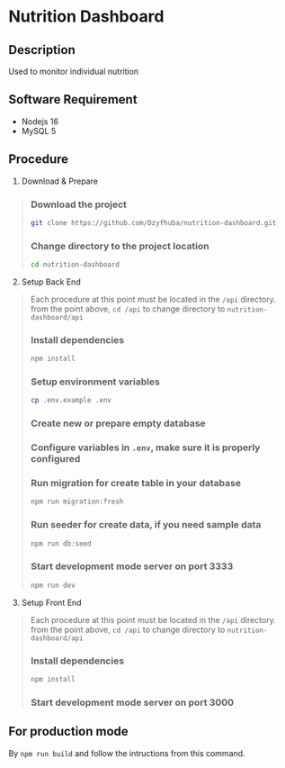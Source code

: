 # Nutrition Dashboard

## Description
Used to monitor individual nutrition

## Software Requirement
- Nodejs 16
- MySQL 5

## Procedure
1. Download & Prepare
> ### Download the project
> ```bash
> git clone https://github.com/Dzyfhuba/nutrition-dashboard.git
> ```
> ### Change directory to the project location
> ```bash
> cd nutrition-dashboard
> ```
2. Setup Back End
> Each procedure at this point must be located in the ```/api``` directory. from the point above, ```cd /api``` to change directory to ```nutrition-dashboard/api```
> ### Install dependencies
> ```bash
> npm install
> ```
> ### Setup environment variables
> ```bash
> cp .env.example .env
> ```
> ### Create new or prepare empty database
> ### Configure variables in ```.env```, make sure it is properly configured
> ### Run migration for create table in your database
> ```bash
> npm run migration:fresh
> ```
> ### Run seeder for create data, if you need sample data
> ```bash
> npm run db:seed
> ```
> ### Start development mode server on port 3333
> ```bash
> npm run dev
> ```
3. Setup Front End
> Each procedure at this point must be located in the ```/api``` directory. from the point above, ```cd /api``` to change directory to ```nutrition-dashboard/api```
> ### Install dependencies
> ```bash
> npm install
> ```
> ### Start development mode server on port 3000

## For production mode
By ```npm run build``` and follow the intructions from this command.
